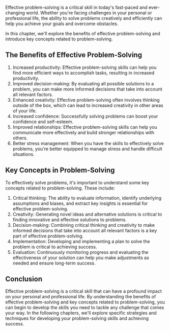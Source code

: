 
Effective problem-solving is a critical skill in today's fast-paced and ever-changing world. Whether you're facing challenges in your personal or professional life, the ability to solve problems creatively and efficiently can help you achieve your goals and overcome obstacles.

In this chapter, we'll explore the benefits of effective problem-solving and introduce key concepts related to problem-solving.

The Benefits of Effective Problem-Solving
-----------------------------------------

1. Increased productivity: Effective problem-solving skills can help you find more efficient ways to accomplish tasks, resulting in increased productivity.
2. Improved decision-making: By evaluating all possible solutions to a problem, you can make more informed decisions that take into account all relevant factors.
3. Enhanced creativity: Effective problem-solving often involves thinking outside of the box, which can lead to increased creativity in other areas of your life.
4. Increased confidence: Successfully solving problems can boost your confidence and self-esteem.
5. Improved relationships: Effective problem-solving skills can help you communicate more effectively and build stronger relationships with others.
6. Better stress management: When you have the skills to effectively solve problems, you're better equipped to manage stress and handle difficult situations.

Key Concepts in Problem-Solving
-------------------------------

To effectively solve problems, it's important to understand some key concepts related to problem-solving. These include:

1. Critical thinking: The ability to evaluate information, identify underlying assumptions and biases, and extract key insights is essential for effective problem-solving.
2. Creativity: Generating novel ideas and alternative solutions is critical to finding innovative and effective solutions to problems.
3. Decision-making: Combining critical thinking and creativity to make informed decisions that take into account all relevant factors is a key part of effective problem-solving.
4. Implementation: Developing and implementing a plan to solve the problem is critical to achieving success.
5. Evaluation: Continuously monitoring progress and evaluating the effectiveness of your solution can help you make adjustments as needed and ensure long-term success.

Conclusion
----------

Effective problem-solving is a critical skill that can have a profound impact on your personal and professional life. By understanding the benefits of effective problem-solving and key concepts related to problem-solving, you can begin to develop the skills you need to tackle any challenge that comes your way. In the following chapters, we'll explore specific strategies and techniques for developing your problem-solving skills and achieving success.
